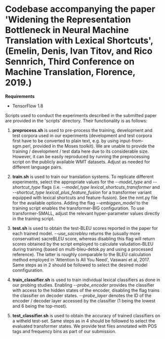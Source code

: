 # Codebase accompanying the paper 'Widening the Representation Bottleneck in Neural Machine Translation with Lexical Shortcuts', (Emelin, Denis, Ivan Titov, and Rico Sennrich, Third Conference on Machine Translation, Florence, 2019.)

**Requirements**
- TensorFlow 1.8

Scripts used to conduct the experiments described in the submitted paper are provided in the 'scripts' directory. Their functionality is as follows:

1. **preprocess.sh** is used to pre-process the training, development and test corpora used in our experiments (development and test corpora first have to be converted to plain text, e.g. by using input-from-sgm.perl, provided in the Moses toolkit). We are unable to provide the training / development / test data here due to its considerable size. However, it can be easily reproduced by running the preprocessing script on the publicly available WMT datasets. Adjust as needed for different language pairs. 

2. **train.sh** is used to train our translation systems. To replicate different experiments, select the appropriate values for the *--model\_type* and *--shortcut\_type* flags (i.e. *--model\_type lexical\_shortcuts\_transformer* and *--shortcut\_type lexical\_plus\_feature\_fusion* for a transformer variant equipped with lexical shortcuts and feature-fusion). See the nmt.py file for the available options. Adding the flag *--embiggen_model* to the training script enables the transformer-BIG configuration. To use transformer-SMALL, adjust the relevant hyper-parameter values directly in the training script.

3. **test.sh** is used to obtain the test-BLEU scores reported in the paper for each trained model. *--use_sacrebleu* returns the (usually more conservative) sacreBLEU score, whereas disabling this flag will return scores obtained by the script employed to calculate valudation-BLEU during training (based on multi-bleu-detok.py and using a processed reference). The latter is roughly comparable to the BLEU calculation method employed in 'Attention Is All You Need', Vaswani et al, 2017. Same steps as in 2 should be followed to select the desired model connfiguration.

4. **train_classifier.sh** is used to train individual lexical classifiers as done in our probing studies. Enabling *--probe\_encoder* provides the classifier with access to the hidden states of the encoder, disabling the flag trains the classifier on decoder states. *--probe_layer* denotes the ID of the encoder / decoder layer accessed by the classifier (1 being the lowest and 6 being the top-most).

5. **test_classifier.sh** is used to obtain the accuracy of trained classifiers on a witheld test-set. Same steps as in 4 should be followed to select the evaluated transformer states. We provide test files annotated with POS tags and frequency bins as part of our submission.

